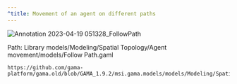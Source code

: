 ```yaml
---
^title: Movement of an agent on different paths
---
```


![Annotation 2023-04-19 051328_FollowPath](https://user-images.githubusercontent.com/4437331/232958211-34dbe59f-ae3a-49c8-87f9-5c350ed0d837.png)

Path: Library models/Modeling/Spatial Topology/Agent movement/models/Follow Path.gaml

```gaml reference
https://github.com/gama-platform/gama.old/blob/GAMA_1.9.2/msi.gama.models/models/Modeling/Spatial%20Topology/Agent%20movement/models/Follow%20Path.gaml
```

